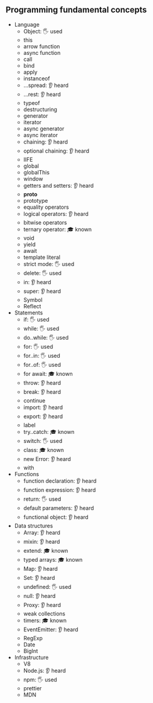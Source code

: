 ## Programming fundamental concepts

- Language
  - Object: 🖐️ used
  - this
  - arrow function
  - async function
  - call
  - bind
  - apply
  - instanceof
  - ...spread: 👂 heard
  - ...rest: 👂 heard
  - typeof
  - destructuring
  - generator
  - iterator
  - async generator
  - async iterator
  - chaining: 👂 heard
  - optional chaining: 👂 heard
  - IIFE
  - global
  - globalThis
  - window
  - getters and setters: 👂 heard
  - __proto__
  - prototype
  - equality operators
  - logical operators: 👂 heard
  - bitwise operators
  - ternary operator: 🎓 known
  - void
  - yield
  - await
  - template literal
  - strict mode: 🖐️ used
  - delete: 🖐️ used
  - in: 👂 heard
  - super: 👂 heard
  - Symbol
  - Reflect
- Statements
  - if: 🖐️ used
  - while: 🖐️ used
  - do..while: 🖐️ used
  - for: 🖐️ used
  - for..in: 🖐️ used
  - for..of: 🖐️ used
  - for await: 🎓 known
  - throw: 👂 heard
  - break: 👂 heard
  - continue
  - import: 👂 heard
  - export: 👂 heard
  - label
  - try..catch: 🎓 known
  - switch: 🖐️ used
  - class: 🎓 known
  - new Error: 👂 heard
  - with
- Functions
  - function declaration: 👂 heard
  - function expression: 👂 heard
  - return: 🖐️ used
  - default parameters: 👂 heard
  - functional object: 👂 heard
- Data structures
  - Array: 👂 heard
  - mixin: 👂 heard
  - extend: 🎓 known
  - typed arrays: 🎓 known
  - Map: 👂 heard
  - Set: 👂 heard
  - undefined: 🖐️ used
  - null: 👂 heard
  - Proxy: 👂 heard
  - weak collections
  - timers: 🎓 known
  - EventEmitter: 👂 heard
  - RegExp
  - Date
  - BigInt
- Infrastructure
  - V8
  - Node.js: 👂 heard
  - npm: 🖐️ used
  - prettier
  - MDN
